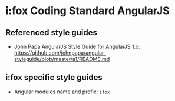 i:fox Coding Standard AngularJS
===============================

Referenced style guides
-----------------------

* John Papa AngularJS Style Guide for AngularJS 1.x:
    https://github.com/johnpapa/angular-styleguide/blob/master/a1/README.md

i:fox specific style guides
-----------------------------------

* Angular modules name and prefix: `ifox`